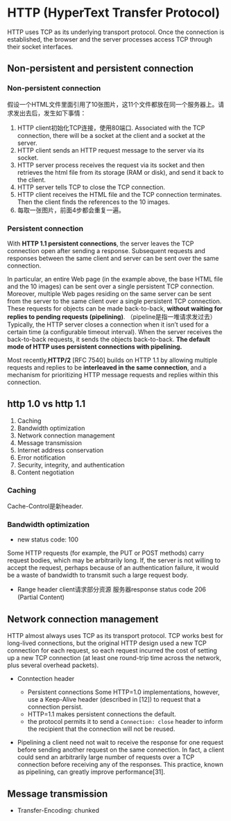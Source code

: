 # HTTP (HyperText Transfer Protocol)

HTTP uses TCP as its underlying transport protocol. Once the connection is established, the browser and the server processes access TCP through their socket interfaces.

## Non-persistent and persistent connection

### Non-persistent connection
假设一个HTML文件里面引用了10张图片，这11个文件都放在同一个服务器上。请求发出去后，发生如下事情：

1. HTTP client初始化TCP连接，使用80端口. Associated with the TCP connection, there will be a socket at the client and a socket at the server.
2. HTTP client sends an HTTP request message to the server via its socket.
3. HTTP server process receives the request via its socket and then retrieves the html file from its storage (RAM or disk), and send it back to the client.
4. HTTP server tells TCP to close the TCP connection.
5. HTTP client receives the HTML file and the TCP connection terminates. Then the client finds the references to the 10 images. 
6. 每取一张图片，前面4步都会重复一遍。

### Persistent connection
With **HTTP 1.1 persistent connections**, the server leaves the TCP connection open after sending a
response. Subsequent requests and responses between the same client and server can be sent over
the same connection. 

In particular, an entire Web page (in the example above, the base HTML file and the 10 images) can be sent over a single persistent TCP connection. Moreover, multiple Web pages
residing on the same server can be sent from the server to the same client over a single persistent TCP connection. These requests for objects can be made back-to-back, **without waiting for replies to pending requests (pipelining)**. （pipeline是指一堆请求发过去）Typically, the HTTP server closes a connection when it isn’t used for a certain time (a configurable timeout interval). When the server receives the back-to-back requests, it sends the objects back-to-back. **The default mode of HTTP uses persistent connections with pipelining.** 

Most recently,**HTTP/2** [RFC 7540] builds on HTTP 1.1 by allowing multiple requests and replies to be **interleaved in the same connection**, and a mechanism for prioritizing HTTP message requests and replies within this connection.


## http 1.0 vs http 1.1

1. Caching
2. Bandwidth optimization
3. Network connection management
4. Message transmission
5. Internet address conservation
6. Error notification
7. Security, integrity, and authentication
8. Content negotiation

### Caching
Cache-Control是新header.

### Bandwidth optimization
- new status code: 100

Some HTTP requests (for example, the PUT or
POST methods) carry request bodies, which may be arbitrarily long. 
If, the server is not willing to accept the request, perhaps because of an authentication
failure, it would be a waste of bandwidth to transmit such a large request body.

- Range header
client请求部分资源
服务器response status code 206 (Partial Content)

## Network connection management
HTTP almost always uses TCP as its transport
protocol. TCP works best for long-lived connections,
but the original HTTP design used a new TCP connection for each request, so each request incurred the
cost of setting up a new TCP connection (at least
one round-trip time across the network, plus several
overhead packets).

- Conntection header
    - Persistent connections
    Some HTTP=1.0 implementations, however, use a Keep-Alive header (described in [12]) to request that a connection persist.
    - HTTP=1.1 makes persistent connections the default.
    - the protocol permits it to send a `Connection: close` header to inform the recipient that the connection will not be reused.

- Pipelining
a client need not wait to receive the response for one request before sending another request on the same connection. In
fact, a client could send an arbitrarily large number of requests over a TCP connection before receiving any of the responses. This practice, known as pipelining, can greatly improve performance[31].

## Message transmission
- Transfer-Encoding: chunked



